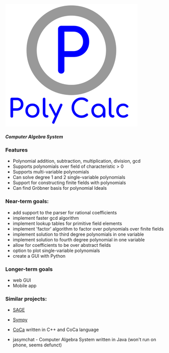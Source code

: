 <img src = "https://github.com/mike006322/PolynomialCalculator/blob/master/PolyCalc%20Logo.svg" size = small>

##### Computer Algebra System

### Features

- Polynomial addition, subtraction, multiplication, division, gcd
- Supports polynomials over field of characteristic > 0
- Supports multi-variable polynomials
- Can solve degree 1 and 2 single-variable polynomials
- Support for constructing finite fields with polynomials
- Can find Gröbner basis for polynomial Ideals

### Near-term goals:
- add support to the parser for rational coefficients
- implement faster gcd algorithm
- implement lookup tables for primitive field elements
- implement 'factor' algorithm to factor over polynomials over finite fields
- implement solution to third degree polynomials in one variable
- implement solution to fourth degree polynomial in one variable
- allow for coefficients to be over abstract fields
- option to plot single-variable polynomials
- create a GUI with Python

### Longer-term goals
- web GUI
- Mobile app

### Similar projects:
- [SAGE](http://doc.sagemath.org/)

- [Sympy](https://github.com/sympy/sympy)


- [CoCa](http://cocoa.dima.unige.it/) written in C++ and CoCa language

- jasymchat - Computer Algebra System written in Java (won't run on phone, seems defunct)
